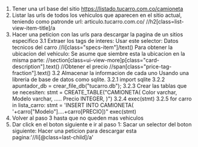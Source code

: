 1. Tener una url base del sitio
	https://listado.tucarro.com.co/camioneta
2. Listar las urls de todos los vehiculos que aparecen en el sitio actual, teniendo como patronde url: 
   articulo.tucarro.com.co/
   //h2[class=list-view-item-title]/a
3. Hacer una peticion con las urls para descargar la pagina de un sitios especifico
	3.1 Extraer los tags de interes:
	   Usar este selector:
	   	Datos tecnicos del carro
	     //li[class="specs-item"]/text()
	    Para obtener la ubicacion del vehiculo:
	    	Se asume que siembre esta la ubicacion en la misma parte:
	     //section[class=ui-view-more]p[class="card-description"].text()
	     //Obtener el precio
	     //span[class="price-tag-fraction"].text()
	3.2 Almacenar la informacion de cada uno
	Usando una libreria de base de datos como sqlite.
	3.2.1 import sqlite
	3.2.2 apuntador_db = crear_file_db("tucarro.db");
	3.2.3 Crear las tablas que se necesiten:
		 stmt = CREATE_TABLE("CAMIONETA(
		 	Color varchar,
		 	Modelo varchar,
		 	.....
		 	Precio INTEGER,
		 )")
	3.2.4 exec(stmt)
	3.2.5 for carro in lista_carro:
			stmt = 'INSERT INTO CAMIONETA(
			'+carro["Modelo"]....+carro[PRECIO])"
			exec(stmt)
4. Volver al paso 3 hasta que no queden mas vehiculos
5. Dar click en el boton siguiente e ir al paso 1:
		Sacar un selector del boton siguiente:
			Hacer una peticion para descargar esta pagina:'//li[@class=last-child]/a'

